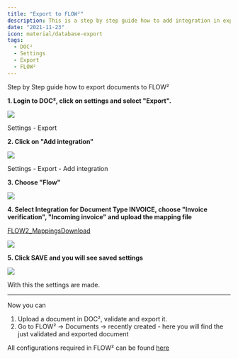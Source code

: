 ```yaml
---
title: "Export to FLOW²"
description: This is a step by step guide how to add integration in export settings of DOC² to be able to export your documents to FLOW².
date: "2021-11-23"
icon: material/database-export
tags:
  - DOC²
  - Settings
  - Export
  - FLOW² 
---
```


Step by Step guide how to export documents to FLOW²

**1\. Login to DOC², click on settings and select "Export".**

![](/_images/doc2/DOC2_Settings_Export-1024x612.png)

Settings - Export

**2\. Click on "Add integration"**

![](/_images/doc2/DOC2_Add-integration-1024x537.png)

Settings - Export - Add integration

**3\. Choose "Flow"**

![](/_images/doc2/DOC2_select-integration_FLOW2--1024x349.png)

**4\. Select Integration for Document Type INVOICE, choose "Invoice verification", "Incoming invoice" and upload the mapping file**

[FLOW2\_Mappings](https://docs.cloudintegration.eu/wp-content/uploads/2021/11/FLOW2_Mappings.txt)[Download](https://docs.cloudintegration.eu/wp-content/uploads/2021/11/FLOW2_Mappings.txt)

![](/_images/doc2/DOC2_Export-to-Flow_invoice-received-1024x515.png)

**5\. Click SAVE and you will see saved settings**

![](/_images/doc2/DOC2_integration_FLOW2_invoice_saved-settings-1024x552.png)

With this the settings are made.

* * *

Now you can

1. Upload a document in DOC², validate and export it.
2. Go to FLOW² -> Documents -> recently created - here you will find the just validated and exported document

All configurations required in FLOW² can be found [here](/flow2/import-from-doc2/)
